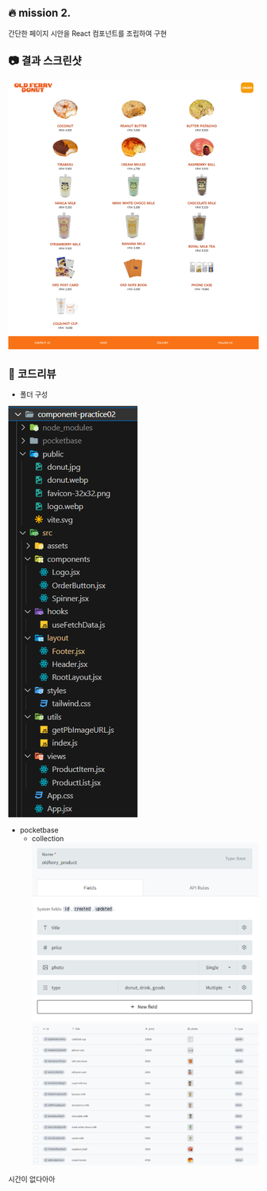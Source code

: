 ## :fire: mission 2.
간단한 페이지 시안을 React 컴포넌트를 조립하여 구현

## :camera: 결과 스크린샷
![Alt text](screencapture_fullpage.png)

## :speech_balloon: 코드리뷰
- 폴더 구성
  
![Alt text](image-3.png)

- pocketbase
  - collection
    ![Alt text](image-2.png)
    ![Alt text](image-1.png)



시간이 없다아아